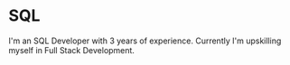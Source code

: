 # SQL
I'm an SQL Developer with 3 years of experience.
Currently I'm upskilling myself in Full Stack Development.

